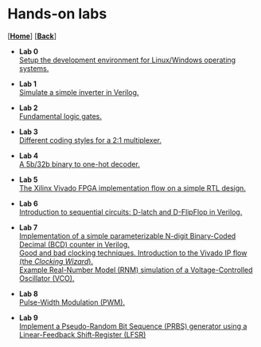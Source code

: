 
# Hands-on labs
[[**Home**](https://github.com/lpacher/lae)] [[**Back**](https://github.com/lpacher/lae)]


* **Lab 0**<br />
[Setup the development environment for Linux/Windows operating systems.](
https://github.com/lpacher/lae/tree/master/fpga/labs/lab0)

* **Lab 1**<br />
[Simulate a simple inverter in Verilog.](
https://github.com/lpacher/lae/tree/master/fpga/labs/lab1)

* **Lab 2**<br />
[Fundamental logic gates.](
https://github.com/lpacher/lae/tree/master/fpga/labs/lab2)

* **Lab 3**<br />
[Different coding styles for a 2:1 multiplexer.](
https://github.com/lpacher/lae/tree/master/fpga/labs/lab3)

* **Lab 4**<br />
[A 5b/32b binary to one-hot decoder.](
https://github.com/lpacher/lae/tree/master/fpga/labs/lab4)

* **Lab 5**<br />
[The Xilinx Vivado FPGA implementation flow on a simple RTL design.](
https://github.com/lpacher/lae/tree/master/fpga/labs/lab5)

* **Lab 6**<br />
[Introduction to sequential circuits: D-latch and D-FlipFlop in Verilog.](
https://github.com/lpacher/lae/tree/master/fpga/labs/lab6)

* **Lab 7**<br />
[Implementation of a simple parameterizable N-digit Binary-Coded Decimal (BCD) counter in Verilog.<br />
Good and bad clocking techniques. Introduction to the Vivado IP flow (the _Clocking Wizard_).<br />
Example Real-Number Model (RNM) simulation of a Voltage-Controlled Oscillator (VCO).](
https://github.com/lpacher/lae/tree/master/fpga/labs/lab7)

* **Lab 8**<br />
[Pulse-Width Modulation (PWM).](
https://github.com/lpacher/lae/tree/master/fpga/labs/lab8)

* **Lab 9**<br />
[Implement a Pseudo-Random Bit Sequence (PRBS) generator using a Linear-Feedback Shift-Register (LFSR)](
https://github.com/lpacher/lae/tree/master/fpga/labs/lab9)

